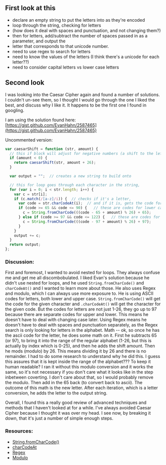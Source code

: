 ## First look at this
* declare an empty string to put the letters into as they're encoded
* loop through the string, checking for letters 
* (how does it deal with spaces and punctuation, and not changing them?)
* then for letters, add/subtract the number of spaces passed in as a parameter, and output the 
* letter that corresponds to that unicode number.
* need to use regex to search for letters
* need to know the values of the letters (I think there's a unicode for each letter??)
* need to consider capital letters vs lower case letters

## Second look
I was looking into the Caesar Cipher again and found a number of solutions. I couldn't un-see them, so I thought I would 
go through the one I liked the best, and discuss why I like it. It happens to be the first one I found in googling.

I am using the solution found here:  [https://gist.github.com/EvanHahn/2587465](https://gist.github.com/EvanHahn/2587465)

Uncommented version: 
```javascript
var caesarShift = function (str, amount) {
  // this if block will adjust for negative numbers (a shift to the left instead of right)
  if (amount < 0) {
    return caesarShift(str, amount + 26); 
  }

  var output = "";  // creates a new string to build onto

  // this for loop goes through each character in the string, 
  for (var i = 0; i < str.length; i++) {
    var c = str[i];
    if (c.match(/[a-z]/i)) {  // checks if it's a letter,
      var code = str.charCodeAt(i);  // and if it is, gets the code for the letter
      if (code >= 65 && code <= 90) {   // these are codes for lower case letters
        c = String.fromCharCode(((code - 65 + amount) % 26) + 65);
      } else if (code >= 97 && code <= 122) {   // these are codes for upper case letters
        c = String.fromCharCode(((code - 97 + amount) % 26) + 97);
      }
    }
    output += c;
  }
  return output;
};
```

### Discussion:  
   First and foremost, I wanted to avoid nested for loops. They always confuse me and get me all discombobulated. I liked 
   Evan's solution because he didn't use nested for loops, and he used `String.fromCharCode()` and `charCodeAt()` and I 
   wanted to learn more about those. He also uses Regex and modulo, which I can always use more exposure to. 
   He is using ASCII codes for letters, both lower and upper case. `String.fromCharCode()` will get the code for the given 
   character and `.charCodeAt()` will get the character for the given code. But the codes for letters are not just 1-26, 
   they go up to 97 because there are separate codes for upper and lower. This means he doesn't have to deal with changing case later. 
   Using Regex means he doesn't have to deal with spaces and punctuation separately, as the Regex search is only looking for 
   letters in the alphabet. 
   Math -- ok, so once he has the ascii code for the letter, he does some math on it. First he subtracts 65 (or 97), to bring it 
   into the range of the regular alphabet (1-26, but this is actually by index which is 0-25), and then he adds the shift amount. 
   Then he mods (modulo) by 26. This means dividing it by 26 and there is no remainder. I had to do some research to 
   understand why he did this. I guess this assures that it is kept inside the range of the alphabet??? To keep it human readable?
   I ran it without this modulo conversion and it works the same, so it's not necessary if you don't care what it looks like 
   in the step inbetween coverting. I don't care about that, so I would probably remove the modulo. 
   Then add in the 65 back (to convert back to ascii). The outcome of this math is the 
   new letter. After each iteration, which is a letter conversion, he adds the letter to the output string.
   
   Overall, I found this a really good review of advanced techniques and methods that I haven't looked at for a while. I've 
   always avoided Caesar Cipher because I thought it was over my head. I see now, by breaking it down, that it's just a 
   number of simple enough steps. 
   
   
### Resources:
* [String.fromCharCode()](https://www.w3schools.com/jsref/jsref_fromcharcode.asp)
* [charCodeAt](https://www.w3schools.com/jsref/jsref_charcodeat.asp)
* [Regex](https://developer.mozilla.org/en-US/docs/Web/JavaScript/Guide/Regular_Expressions)
* [Modulo](https://developer.mozilla.org/en-US/docs/Web/JavaScript/Reference/Operators/Remainder)
